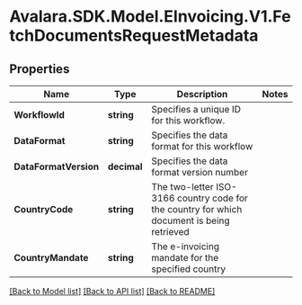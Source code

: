 # Avalara.SDK.Model.EInvoicing.V1.FetchDocumentsRequestMetadata

## Properties

Name | Type | Description | Notes
------------ | ------------- | ------------- | -------------
**WorkflowId** | **string** | Specifies a unique ID for this workflow. | 
**DataFormat** | **string** | Specifies the data format for this workflow | 
**DataFormatVersion** | **decimal** | Specifies the data format version number | 
**CountryCode** | **string** | The two-letter ISO-3166 country code for the country for which document is being retrieved | 
**CountryMandate** | **string** | The e-invoicing mandate for the specified country | 

[[Back to Model list]](../../../README.md#documentation-for-models) [[Back to API list]](../../../README.md#documentation-for-api-endpoints) [[Back to README]](../../../README.md)

